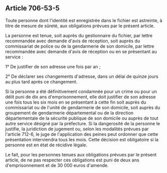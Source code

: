 Article 706-53-5
----
Toute personne dont l'identité est enregistrée dans le fichier est astreinte, à
titre de mesure de sûreté, aux obligations prévues par le présent article.

La personne est tenue, soit auprès du gestionnaire du fichier, par lettre
recommandée avec demande d'avis de réception, soit auprès du commissariat de
police ou de la gendarmerie de son domicile, par lettre recommandée avec demande
d'avis de réception ou en se présentant au service :

1° De justifier de son adresse une fois par an ;

2° De déclarer ses changements d'adresse, dans un délai de quinze jours au plus
tard après ce changement.

Si la personne a été définitivement condamnée pour un crime ou pour un délit
puni de dix ans d'emprisonnement, elle doit justifier de son adresse une fois
tous les six mois en se présentant à cette fin soit auprès du commissariat ou de
l'unité de gendarmerie de son domicile, soit auprès du groupement de gendarmerie
départemental ou de la direction départementale de la sécurité publique de son
domicile ou auprès de tout autre service désigné par la préfecture. Si la
dangerosité de la personne le justifie, la juridiction de jugement ou, selon les
modalités prévues par l'article 712-6, le juge de l'application des peines peut
ordonner que cette présentation interviendra tous les mois. Cette décision est
obligatoire si la personne est en état de récidive légale.

Le fait, pour les personnes tenues aux obligations prévues par le présent
article, de ne pas respecter ces obligations est puni de deux ans
d'emprisonnement et de 30 000 euros d'amende.
